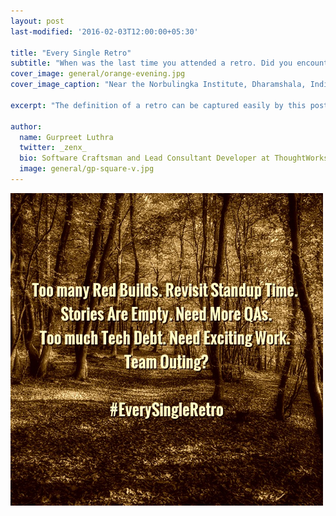 ```yaml
---
layout: post
last-modified: '2016-02-03T12:00:00+05:30'

title: "Every Single Retro"
subtitle: "When was the last time you attended a retro. Did you encounter these things?"
cover_image: general/orange-evening.jpg
cover_image_caption: "Near the Norbulingka Institute, Dharamshala, India"

excerpt: "The definition of a retro can be captured easily by this poster."

author:
  name: Gurpreet Luthra
  twitter: _zenx_
  bio: Software Craftsman and Lead Consultant Developer at ThoughtWorks
  image: general/gp-square-v.jpg
---
```


<img src="/images/general/EverySingleRetro.jpg" alt="EverySingleRetro" style="width: 500px;"/>